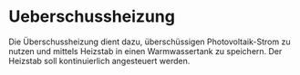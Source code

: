 # Ueberschussheizung
Die Überschussheizung dient dazu, überschüssigen Photovoltaik-Strom zu nutzen und mittels Heizstab in einen Warmwassertank zu speichern. Der Heizstab soll kontinuierlich angesteuert werden.
